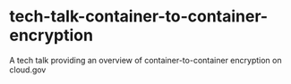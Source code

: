 # tech-talk-container-to-container-encryption
A tech talk providing an overview of container-to-container encryption on cloud.gov
